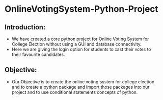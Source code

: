 # OnlineVotingSystem-Python-Project
## Introduction:
* We have created a core python project for Online Voting System for College Election without using a GUI and database connectivity.
* Here we are giving the login option for students to cast their votes to their favourite candidates.
## Objective:
* Our Objective is to create the online voting system for college election and to create a python package and import those packages into our project and to use conditional statements concepts of python.


